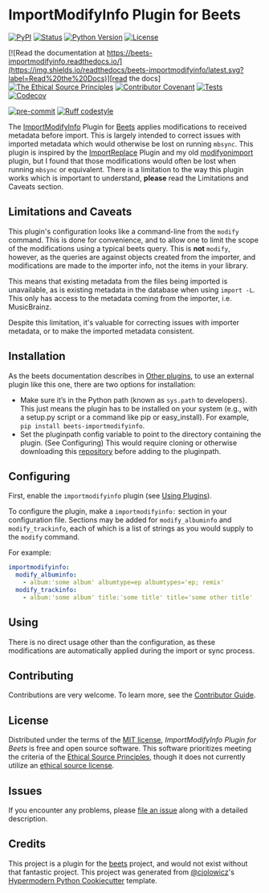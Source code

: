# ImportModifyInfo Plugin for Beets

[![PyPI](https://img.shields.io/pypi/v/beets-importmodifyinfo.svg)][pypi status]
[![Status](https://img.shields.io/pypi/status/beets-importmodifyinfo.svg)][pypi status]
[![Python Version](https://img.shields.io/pypi/pyversions/beets-importmodifyinfo)][pypi status]
[![License](https://img.shields.io/pypi/l/beets-importmodifyinfo)][license]

[![Read the documentation at https://beets-importmodifyinfo.readthedocs.io/](https://img.shields.io/readthedocs/beets-importmodifyinfo/latest.svg?label=Read%20the%20Docs)][read the docs]
[![The Ethical Source Principles](https://img.shields.io/badge/ethical-source-%23bb8c3c?labelColor=393162)][ethical source]
[![Contributor Covenant](https://img.shields.io/badge/Contributor%20Covenant-2.0-4baaaa.svg)][contributor covenant]
[![Tests](https://github.com/kergoth/beets-importmodifyinfo/workflows/Tests/badge.svg)][tests]
[![Codecov](https://codecov.io/gh/kergoth/beets-importmodifyinfo/branch/main/graph/badge.svg)][codecov]

[![pre-commit](https://img.shields.io/badge/pre--commit-enabled-brightgreen?logo=pre-commit&logoColor=white)][pre-commit]
[![Ruff codestyle][ruff badge]][ruff project]

[pypi status]: https://pypi.org/project/beets-importmodifyinfo/
[ethical source]: https://ethicalsource.dev/principles/
[read the docs]: https://beets-importmodifyinfo.readthedocs.io/
[tests]: https://github.com/kergoth/beets-importmodifyinfo/actions?workflow=Tests
[codecov]: https://app.codecov.io/gh/kergoth/beets-importmodifyinfo
[pre-commit]: https://github.com/pre-commit/pre-commit
[ruff badge]: https://img.shields.io/endpoint?url=https://raw.githubusercontent.com/astral-sh/ruff/main/assets/badge/v2.json
[ruff project]: https://github.com/charliermarsh/ruff

The [ImportModifyInfo](https://github.com/kergoth/beets-importmodifyinfo) Plugin for [Beets][] applies modifications to received metadata before import. This is largely intended to correct issues with imported metadata which would otherwise be lost on running `mbsync`. This plugin is inspired by the [ImportReplace][] Plugin and my old [modifyonimport][] plugin, but I found that those modifications would often be lost when running `mbsync` or equivalent. There is a limitation to the way this plugin works which is important to understand, **please** read the Limitations and Caveats section.

## Limitations and Caveats

This plugin's configuration looks like a command-line from the `modify` command. This is done for convenience, and to allow one to limit the scope of the modifications using a typical beets query. This is **not** `modify`, however, as the queries are against objects created from the importer, and modifications are made to the importer info, not the items in your library.

This means that existing metadata from the files being imported is unavailable, as is existing metadata in the database when using `import -L`. This only has access to the metadata coming from the importer, i.e. MusicBrainz.

Despite this limitation, it's valuable for correcting issues with importer metadata, or to make the imported metadata consistent.

## Installation

As the beets documentation describes in [Other plugins][], to use an external plugin like this one, there are two options for installation:

- Make sure it’s in the Python path (known as `sys.path` to developers). This just means the plugin has to be installed on your system (e.g., with a setup.py script or a command like pip or easy_install). For example, `pip install beets-importmodifyinfo`.
- Set the pluginpath config variable to point to the directory containing the plugin. (See Configuring) This would require cloning or otherwise downloading this [repository](https://github.com/kergoth/beets-stylize) before adding to the pluginpath.

## Configuring

First, enable the `importmodifyinfo` plugin (see [Using Plugins][]).

To configure the plugin, make a `importmodifyinfo:` section in your configuration file. Sections may be added for `modify_albuminfo` and `modify_trackinfo`, each of which is a list of strings as you would supply to the `modify` command.

For example:

```yaml
importmodifyinfo:
  modify_albuminfo:
    - album:'some album' albumtype=ep albumtypes='ep; remix'
  modify_trackinfo:
    - album:'some album' title:'some title' title='some other title'
```

## Using

There is no direct usage other than the configuration, as these modifications are automatically applied during the import or sync process.

## Contributing

Contributions are very welcome.
To learn more, see the [Contributor Guide].

## License

Distributed under the terms of the [MIT license][license],
_ImportModifyInfo Plugin for Beets_ is free and open source software. This software prioritizes meeting the criteria of the [Ethical Source Principles][ethical source], though it does not currently utilize an [ethical source license][].

## Issues

If you encounter any problems,
please [file an issue] along with a detailed description.

## Credits

This project is a plugin for the [beets][] project, and would not exist without that fantastic project.
This project was generated from [@cjolowicz]'s [Hypermodern Python Cookiecutter] template.

[@cjolowicz]: https://github.com/cjolowicz
[hypermodern python cookiecutter]: https://github.com/cjolowicz/cookiecutter-hypermodern-python
[file an issue]: https://github.com/kergoth/beets-importmodifyinfo/issues
[beets]: https://beets.readthedocs.io/en/stable/index.html
[other plugins]: https://beets.readthedocs.io/en/stable/plugins/index.html#other-plugins
[using plugins]: https://beets.readthedocs.io/en/stable/plugins/index.html#using-plugins
[ethical source license]: https://ethicalsource.dev/faq/#what-is-an-ethical-license-for-open-source
[importreplace]: https://github.com/edgars-supe/beets-importreplace
[modifyonimport]: https://github.com/kergoth/beets-kergoth/blob/master/docs/modifyonimport.rst

<!-- github-only -->

[license]: ./LICENSE
[contributor guide]: ./CONTRIBUTING.md
[contributor covenant]: ./CODE_OF_CONDUCT.md

